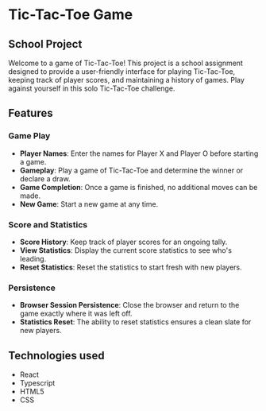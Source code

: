 # Tic-Tac-Toe Game

## School Project

Welcome to a game of Tic-Tac-Toe! This project is a school assignment designed to provide a user-friendly interface for playing Tic-Tac-Toe, keeping track of player scores, and maintaining a history of games. Play against yourself in this solo Tic-Tac-Toe challenge.

## Features

### Game Play

- **Player Names**: Enter the names for Player X and Player O before starting a game.
- **Gameplay**: Play a game of Tic-Tac-Toe and determine the winner or declare a draw.
- **Game Completion**: Once a game is finished, no additional moves can be made.
- **New Game**: Start a new game at any time.

### Score and Statistics

- **Score History**: Keep track of player scores for an ongoing tally.
- **View Statistics**: Display the current score statistics to see who's leading.
- **Reset Statistics**: Reset the statistics to start fresh with new players.

### Persistence

- **Browser Session Persistence**: Close the browser and return to the game exactly where it was left off.
- **Statistics Reset**: The ability to reset statistics ensures a clean slate for new players.


## Technologies used
- React
- Typescript
- HTML5
- CSS 
